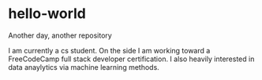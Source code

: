 # hello-world
Another day, another repository

I am currently a cs student.
On the side I am working toward a FreeCodeCamp full stack developer certification.
I also heavily interested in data anaylytics via machine learning methods.
